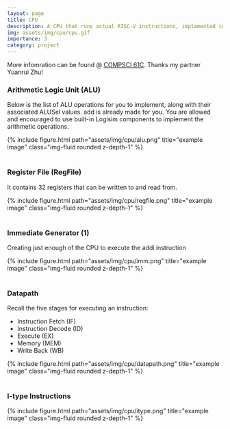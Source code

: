 ```yaml
---
layout: page
title: CPU
description: A CPU that runs actual RISC-V instructions, implemented in Logisim
img: assets/img/cpu/cpu.gif
importance: 3
category: project
---
```


More infomration can be found @ [COMPSCI 61C](https://cs61c.org/sp23/projects/proj3/part-a/). Thanks my partner Yuanrui Zhu!

### **Arithmetic Logic Unit (ALU)**

Below is the list of ALU operations for you to implement, along with their associated ALUSel values. add is already made for you. You are allowed and encouraged to use built-in Logisim components to implement the arithmetic operations.

<div class="row">
    <div class="col-sm mt-3 mt-md-0">
        {% include figure.html path="assets/img/cpu/alu.png" title="example image" class="img-fluid rounded z-depth-1" %}
    </div>
</div>

<br>

### **Register File (RegFile)**

It contains 32 registers that can be written to and read from.

<div class="row">
    <div class="col-sm mt-3 mt-md-0">
        {% include figure.html path="assets/img/cpu/regfile.png" title="example image" class="img-fluid rounded z-depth-1" %}
    </div>
</div>

<br>

### **Immediate Generator (1)**

Creating just enough of the CPU to execute the addi instruction

<div class="row">
    <div class="col-sm mt-3 mt-md-0">
        {% include figure.html path="assets/img/cpu/imm.png" title="example image" class="img-fluid rounded z-depth-1" %}
    </div>
</div>

<br>

### **Datapath**

Recall the five stages for executing an instruction:

* Instruction Fetch (IF)
* Instruction Decode (ID)
* Execute (EX)
* Memory (MEM)
* Write Back (WB)

<div class="row">
    <div class="col-sm mt-3 mt-md-0">
        {% include figure.html path="assets/img/cpu/datapath.png" title="example image" class="img-fluid rounded z-depth-1" %}
    </div>
</div>

<br>

### **I-type Instructions**

<div class="row">
    <div class="col-sm mt-3 mt-md-0">
        {% include figure.html path="assets/img/cpu/itype.png" title="example image" class="img-fluid rounded z-depth-1" %}
    </div>
</div>